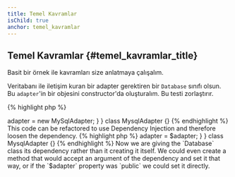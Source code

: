```yaml
---
title: Temel Kavramlar
isChild: true
anchor: temel_kavramlar
---
```


## Temel Kavramlar {#temel_kavramlar_title}

Basit bir örnek ile kavramları size anlatmaya çalışalım.

Veritabanı ile iletişim kuran bir adapter gerektiren bir `Database` sınıfı olsun.
Bu `adapter`'in bir objesini constructor'da oluşturalım. Bu testi zorlaştırır.

{% highlight php %}
<?php
namespace Database;

class Database
{
    protected $adapter;

    public function __construct()
    {
        $this->adapter = new MySqlAdapter;
    }
}

class MysqlAdapter {}
{% endhighlight %}

This code can be refactored to use Dependency Injection and therefore loosen the dependency.

{% highlight php %}
<?php
namespace Database;

class Database
{
    protected $adapter;

    public function __construct(MySqlAdapter $adapter)
    {
        $this->adapter = $adapter;
    }
}

class MysqlAdapter {}
{% endhighlight %}

Now we are giving the `Database` class its dependency rather than it creating it itself. We could even create a method
that would accept an argument of the dependency and set it that way, or if the `$adapter` property was `public` we could
set it directly.